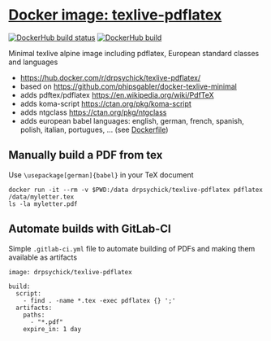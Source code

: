 # [Docker image: texlive-pdflatex](https://hub.docker.com/r/drpsychick/texlive-pdflatex/)

[![DockerHub build status](https://img.shields.io/docker/build/drpsychick/texlive-pdflatex.svg)](https://hub.docker.com/r/drpsychick/texlive-pdflatex/builds/) [![DockerHub build](https://img.shields.io/docker/automated/drpsychick/texlive-pdflatex.svg)](https://hub.docker.com/r/drpsychick/texlive-pdflatex/)

Minimal texlive alpine image including pdflatex, European standard classes and languages

* https://hub.docker.com/r/drpsychick/texlive-pdflatex/
* based on https://github.com/phipsgabler/docker-texlive-minimal
* adds pdftex/pdflatex https://en.wikipedia.org/wiki/PdfTeX
* adds koma-script https://ctan.org/pkg/koma-script
* adds ntgclass https://ctan.org/pkg/ntgclass
* adds european babel languages: english, german, french, spanish, polish, italian, portugues, ... (see [Dockerfile](Dockerfile))

## Manually build a PDF from tex

Use `\usepackage[german]{babel}` in your TeX document

```
docker run -it --rm -v $PWD:/data drpsychick/texlive-pdflatex pdflatex /data/myletter.tex
ls -la myletter.pdf
```

## Automate builds with GitLab-CI

Simple `.gitlab-ci.yml` file to automate building of PDFs and making them available as artifacts

```
image: drpsychick/texlive-pdflatex

build:
  script:
    - find . -name *.tex -exec pdflatex {} ';'
  artifacts:
    paths:
      - "*.pdf"
    expire_in: 1 day
```
